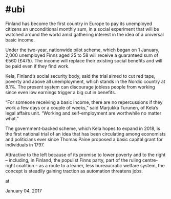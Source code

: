 # #ubi
Finland has become the first country in Europe to pay its unemployed citizens an unconditional monthly sum, in a social experiment that will be watched around the world amid gathering interest in the idea of a universal basic income.

Under the two-year, nationwide pilot scheme, which began on 1 January, 2,000 unemployed Finns aged 25 to 58 will receive a guaranteed sum of €560 (£475). The income will replace their existing social benefits and will be paid even if they find work.

Kela, Finland’s social security body, said the trial aimed to cut red tape, poverty and above all unemployment, which stands in the Nordic country at 8.1%. The present system can discourage jobless people from working since even low earnings trigger a big cut in benefits.

“For someone receiving a basic income, there are no repercussions if they work a few days or a couple of weeks,” said Marjukka Turunen, of Kela’s legal affairs unit. “Working and self-employment are worthwhile no matter what.”

The government-backed scheme, which Kela hopes to expand in 2018, is the first national trial of an idea that has been circulating among economists and politicians ever since Thomas Paine proposed a basic capital grant for individuals in 1797.

Attractive to the left because of its promise to lower poverty and to the right – including, in Finland, the populist Finns party, part of the ruling centre-right coalition – as a route to a leaner, less bureaucratic welfare system, the concept is steadily gaining traction as automation threatens jobs.







at

January 04, 2017















